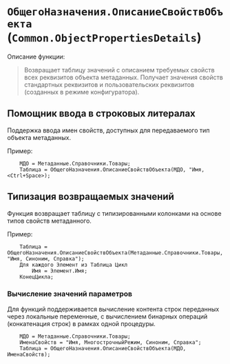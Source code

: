 # `ОбщегоНазначения.ОписаниеСвойствОбъекта` (`Common.ObjectPropertiesDetails`) 

Описание функции:

> Возвращает таблицу значений с описанием требуемых свойств всех реквизитов объекта метаданных.
> Получает значения свойств стандартных реквизитов и пользовательских реквизитов (созданных в режиме конфигуратора).

## Помощник ввода в строковых литералах

Поддержка ввода имен свойств, доступных для передаваемого тип объекта метаданных.


Пример:

```bsl
	МДО = Метаданные.Справочники.Товары;
	Таблица = ОбщегоНазначения.ОписаниеСвойствОбъекта(МДО, "Имя, <Ctrl+Space>);
```


## Типизация возвращаемых значений

Функция возвращает таблицу с типизированными колонками на основе типов свойств метаданного.

Пример:

```bsl
	Таблица = ОбщегоНазначения.ОписаниеСвойствОбъекта(Метаданные.Справочники.Товары, "Имя, Синоним, Справка");
	Для каждого Элемент из Таблица Цикл
		Имя = Элемент.Имя;
	КонецЦикла;
```


### Вычисление значений параметров

Для функций поддерживается вычисление контента строк переданных через локальные переменные, с вычислением бинарных операций (конкатенация строк) в рамках одной процедуры.

```bsl
	МДО = Метаданные.Справочники.Товары;
	ИменаСвойств = "Имя, МногострочныйРежим, Синоним, Справка";
	Таблица = ОбщегоНазначения.ОписаниеСвойствОбъекта(МДО, ИменаСвойств);
```


